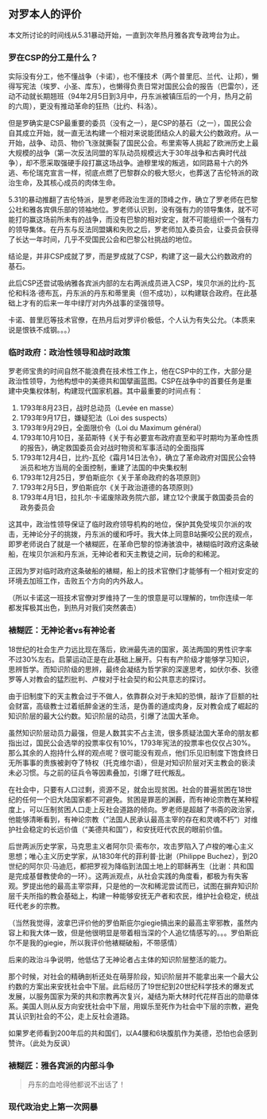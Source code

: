 ## 对罗本人的评价

本文所讨论的时间线从5.31暴动开始，一直到次年热月雅各宾专政垮台为止。

### 罗在CSP的分工是什么？

实际没有分工，他不懂战争（卡诺），也不懂技术（两个普里厄、兰代、让邦），懒得写宪法（埃罗、小圣、库东），也懒得负责日常对国民公会的报告（巴雷尔），还动不动就长期翘班（94年2月5日到3月中，丹东派被镇压后的一个月，热月之前的六周），更没有推动革命的狂热（比约、科洛）。

但是罗确实是CSP最重要的委员（没有之一），是CSP的基石（之一），国民公会自其成立开始，就一直无法构建一个相对来说能团结众人的最大公约数政府。从一开始，战争、动员、物价飞涨就撕裂了国民公会。布里索等人挑起了欧洲历史上最大规模的战争（第一次反法同盟的军队动员规模远大于30年战争和古典时代战争），却不愿采取强硬手段打赢这场战争。迪穆里埃的叛逃，如同路易十六的外逃、布伦瑞克宣言一样，彻底点燃了巴黎群众的极大怒火，也葬送了吉伦特派的政治生命，及其核心成员的肉体生命。

5.31的暴动推翻了吉伦特派，是罗老师政治生涯的顶峰之作，确立了罗老师在巴黎公社和雅各宾俱乐部的领袖地位。罗老师认识到，没有强有力的领导集体，就不可能打的赢这场前所未有的战争，而没有巴黎的相对安定，就不可能组织一个强有力的领导集体。在丹东与反法同盟媾和失败之后，罗老师加入委员会，让委员会获得了长达一年时间，几乎不受国民公会和巴黎公社挑战的地位。

结论是，并非CSP成就了罗，而是罗成就了CSP，构建了这一最大公约数政府的基石。

此后CSP还尝试吸纳雅各宾派内部的左右两派成员进入CSP，埃贝尔派的比约-瓦伦和科洛·德布瓦，丹东派的丹东和蒂里奥（但不成功），以构建联合政府。在此基础上才有的后来一年中绿厅对内外战事的坚强领导。

卡诺、普里厄等技术官僚，在热月后对罗评价极低，个人认为有失公允。（本质来说是恨铁不成钢。。。）

### 临时政府：政治性领导和战时政策

罗老师宝贵的时间自然不能浪费在技术性工作上，他在CSP中的工作，大部分是政治性领导，为他构想中的美德共和国擘画蓝图。CSP在战争中的首要任务是重建中央集权体制，构建现代国家机器。其中最重要的时间点有：

1. 1793年8月23日，战时总动员（Levée en masse）
1. 1793年9月17日，嫌疑犯法（Loi des suspects）
1. 1793年9月29日，全面限价令（Loi du Maximum général）
1. 1793年10月10日，圣茹斯特《关于有必要宣布政府直至和平时期均为革命性质的报告》，确定救国委员会对战时物资和军事活动的全面指挥
1. 1793年12月4日，比约-瓦伦《霜月14日法令》，确立了革命政府对国民公会特派员和地方当局的全面控制，重建了法国的中央集权制
1. 1793年12月25日，罗伯斯庇尔《关于革命政府的各项原则》
1. 1793年2月5日，罗伯斯庇尔《关于政治道德的各项原则》
1. 1793年4月1日，拉扎尔·卡诺废除政务院六部，建立12个隶属于救国委员会的政务委员会

这其中，政治性领导保证了临时政府领导机构的地位，保护其免受埃贝尔派的攻击，无神论分子的挑拨，丹东派的缓和呼吁。我大体上同意B站撕咬公民的观点，即罗老师说白了就是一个裱糊匠，在革命巴黎的惊涛骇浪中，裱糊临时政府这条破船，在埃贝尔派和丹东派，无神论者和天主教徒之间，玩命的和稀泥。

正因为罗对临时政府这条破船的裱糊，船上的技术官僚们才能够有一个相对安定的环境去加班工作，击败五个方向的内外敌人。

（所以卡诺这一班技术官僚对罗维持了一生的恨意是可以理解的，tm你连续一年都发挥极其出色，到热月对我们突然袭击）

### 裱糊匠：无神论者vs有神论者

18世纪的社会生产力远比现在落后，欧洲最先进的国家，英法两国的男性识字率不过30%左右。启蒙运动正是在此基础上展开。只有有产阶级才能够学习知识，思辨哲学。而知识阶级的思辨，最终会凝结为哲学家的深邃思考，如伏尔泰、狄德罗等人对教会的猛烈批判、卢梭对于社会契约和公共意志的探讨。

由于旧制度下的天主教会过于不做人，依靠群众对于未知的恐惧，敲诈了巨额的社会财富，高级教士过着纸醉金迷的生活，是伪善的道成肉身，反对教会成了崛起的知识阶层的最大公约数。知识阶层的动员，引爆了法国大革命。

虽然知识阶层动员力最强，但是人数其实不占主流，很多质疑法国大革命的朋友都指出过，国民公会选举的投票率仅有10%，1793年宪法的投票率也仅仅占30%。那么其余的人抱持什么样的观点呢？很可能没有观点，他们乐见旧制度下饱食终日无所事事的贵族被剥夺了特权（托克维尔语），但是对知识阶层对天主教会的亵渎未必习惯。与之前的征兵令等因素叠加，引爆了旺代叛乱。

在社会中，只要有人口过剩，资源不足，就会出现贫困。社会的普遍贫困在18世纪的任何一个旧大陆国家都不可避免。贫困是罪恶的渊薮，而有神论宗教在某种程度上，可以压制贫困人口走上反社会道路的倾向。罗老师是超越了书斋的政治家，他能够清晰看到，有神论宗教（“法国人民承认最高主宰的存在和灵魂不朽”）对维护社会稳定的长远价值（“美德共和国”），和安抚旺代农民的眼前价值。

后世两派历史学家，马克思主义者阿尔贝·索布尔，攻击罗陷入了卢梭的唯心主义思想；唯心主义历史学家，从1830年代的菲利普·比谢（Philippe Buchez），到20世纪的阿尔贝·马迪厄，都把罗视为降临到法国土地上的耶稣再生（比谢：共和国是完成基督教使命的一环）。这两派观点，从社会实践的角度看，都极为有失客观。罗提出他的最高主宰崇拜，只是他的一次和稀泥尝试而已，试图在摒弃知识阶层千夫所指的教会基础上，构建一种能够安抚无产者和农民，维护社会稳定，统战旺代老乡的宗教。

（当然我觉得，波拿巴评价他的罗伯斯庇尔giegie搞出来的最高主宰邪教，虽然内容上和我大体一致，但是他很明显是带着相当深的个人追忆情感写的。。。罗伯斯庇尔不是我的giegie，所以我评价他裱糊破船，不带感情）

后来的政治斗争说明，他低估了无神论者占主体的知识阶层整活的能力。

那个时候，对社会的精确剖析还处在萌芽阶段，知识阶层并不能拿出来一个最大公约数的方案出来安抚社会中下层。此后经历了19世纪到20世纪科学技术的爆发式发展，以服务国家为荣的共和宗教再次复兴，凝结为斯大林时代花样百出的勋章体系。美国人则从反方向安抚社会中下层，用娱乐至死作为社会中下层的宗教，避免其认识到社会的不公，走上反社会道路。

如果罗老师看到200年后的共和国们，以A4腰和6块腹肌作为美德，恐怕也会感到赞许。（此处为反讽）

### 裱糊匠：雅各宾派的内部斗争


> 丹东的血呛得他都说不出话了！

### 现代政治史上第一次网暴

